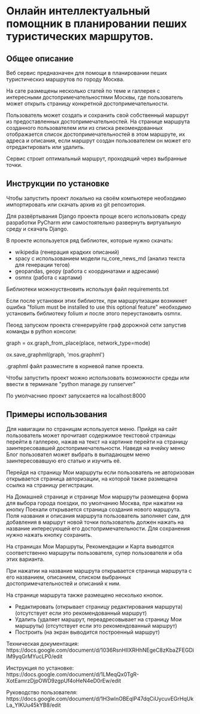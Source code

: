 <h1>Онлайн интеллектуальный помощник в планировании пеших туристических маршрутов.</h1>
<h2>Общее описание</h2>
<p>Веб сервис предназначен для помощи в планировании пеших туристическиз маршрутов по городу Москва.</p>
<p>На сате размещены несколько статей по теме и галлерея с интересными достопримечательностями Москвы, где пользователь может открыть страницу конкретной достопримечательности.</p>
<p>Пользователь может создать и сохранить свой собственный маршрут из предоставленных достопримечательностей. 
  На странице маршрута созданного пользователем или из списка рекомендованных отображается список достопримечательностей в этом маршруте, 
  их адреса и описания, если маршрут создан пользователем он может его отредактировать или удалить.</p>
<p>Сервис строит оптимальный маршрут, проходящий через выбранные точки.</p>
<h2>Инструкции по установке</h2>
<p>Чтобы запустить проект локально на своём компьютере необходимо импортировать или скачать архив из  git репозитория.</p>
<p>Для развёртывания Django проекта проще всего использовать среду разработки PyCharm или самостоятельно развернуть виртуальную среду и скачать Django.</p>
<div>
  <p>В проекте используется ряд библиотек, которые нужно скачать:</p>
  <ul>
    <li>wikipedia (генерация крадких описаний)</li>
    <li>spacy с использованием модели ru_core_news_md (анализ текста для генерации тегов)</li>
    <li>geopandas, geopy (работа с координатами и адресами)</li>
    <li>osmnx (работа с картами)</li>
  </ul>
  <p>Библиотеки можноуствновить используя файл requirements.txt</p>
  
  <p>Если после установки этих библиотек, при маршрутизации возникнет ошибка "folium must be installed to use this optional feature" 
    необходимо установить библиотеку folium и после этого переустановить osmnx.</p>
  <p>Пеоед запуском проекта сгенерируйте граф дорожной сети запустив команды в python консоли:</p>
  <p>graph = ox.graph_from_place(place, network_type=mode)</p>
  <p>ox.save_graphml(graph, 'mos.graphml')</p>
  <p>.graphml файл разместите в корневой папке проекта.</p>
</div>
<p>Чтобы запустить проект можно использовать возможности среды или ввести в терминале "python manage.py runserver"</p>
<p>По умолчаснию проект запускается на localhost:8000</p>
<h2>Примеры использования</h2>
<p>Для навигации по страницам используется меню.
 Прийдя на сайт пользователь может прочитавт содержимое текстовой страницы перейти в галлерею, нажав на текст на картинке перейти на страницу заинтересовавшей достопримечательности.
 Наведя на ячейку меню Блог пользовател может выбрать в выпадающем меню заинтересовавшую его статью и изучить её.</p>
<p>Перейдя на страницу Мои маршруты если пользователь не авторизован открывается страница авторизации, на которой также размещена ссылка на страницу регистрации.</p>
<p>На Домашней странице и странице Мои маршруты размещена форма для выбора города поездки, по умолчанию Москва, при нажатии на кнопку Поехали открывается страница создания нового маршрута. 
 Поля названия и описания маршрута пользователь заполняет сам, для добавления в маршрут новой точки пользователь должен нажать на название интересующей его достопримечательности. Для сохранения нужно нажать кнопку сохранить.</p>
<p>На страницах Мои Маршруты, Рекомендации и Карта выводятся соответственно маршруты пользователя, супер пользователя и оба этих варианта.</p>
<p>При нажатии на название маршрута открывается страница маршрута с его названием, описанием, списком выбранных достопримечательностей и описаний к ним.</p>
<div>
 <p>На странице маршрута также размещено несколько кнопок.</p>
 <ul>
  <li>Редактировать (открывает страницу редактирования маршрута) (отсутствует если это рекомендованный маршрут)</li>
  <li>Удалить (удаляет маршрут, переадресовывает на страницу Мои маршруты) (отсутствует если это рекомендованный маршрут)</li>
  <li>Построить (на экран выводится построенный маршрут)</li>
 </ul>
</div>

 <p>Техническая документация: https://docs.google.com/document/d/1036RsnHIlXRHhNEgeC8zKbaZFEGDilM9yqGrMYucLP0/edit</p>
 <p>Инструкция по установке: https://docs.google.com/document/d/1LMeqQx0TgR-XotEamrzDjpOWD9zgpUf4oHeN4eD0rEw/edit</p>
 <p>Руководство пользователя: https://docs.google.com/document/d/1H3wlnOBEqlP47dqCiUycuvEGrHqUkLa_YIKUu45kYB8/edit</p>
